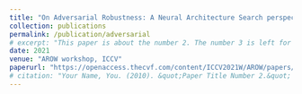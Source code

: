 ```yaml
---
title: "On Adversarial Robustness: A Neural Architecture Search perspective"
collection: publications
permalink: /publication/adversarial
# excerpt: "This paper is about the number 2. The number 3 is left for future work."
date: 2021
venue: "AROW workshop, ICCV"
paperurl: "https://openaccess.thecvf.com/content/ICCV2021W/AROW/papers/Devaguptapu_On_Adversarial_Robustness_A_Neural_Architecture_Search_Perspective_ICCVW_2021_paper.pdf"
# citation: "Your Name, You. (2010). &quot;Paper Title Number 2.&quot; <i>Journal 1</i>. 1(2)."
---
```


